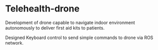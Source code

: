 # Telehealth-drone

Development of drone capable to navigate indoor environment autonomously to deliver first aid kits to patients.

Designed Keyboard control to send simple commands to drone via ROS network.
